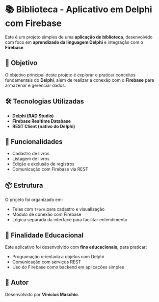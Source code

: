 # 📚 Biblioteca - Aplicativo em Delphi com Firebase

Este é um projeto simples de uma **aplicação de biblioteca**, desenvolvido com foco em **aprendizado da linguagem Delphi** e integração com o **Firebase**.

## 🚀 Objetivo

O objetivo principal deste projeto é explorar e praticar conceitos fundamentais do **Delphi**, além de realizar a conexão com o **Firebase** para armazenar e gerenciar dados.

## 🛠️ Tecnologias Utilizadas

- **Delphi (RAD Studio)**
- **Firebase Realtime Database**
- **REST Client (nativo do Delphi)**

## 📱 Funcionalidades

- Cadastro de livros
- Listagem de livros
- Edição e exclusão de registros
- Comunicação com Firebase via REST

## 📦 Estrutura

O projeto foi organizado em:

- Telas com `TForm` para cadastro e visualização
- Módulo de conexão com Firebase
- Lógica separada da interface para facilitar entendimento

## 🧪 Finalidade Educacional

Este aplicativo foi desenvolvido com **fins educacionais**, para praticar:

- Programação orientada a objetos com Delphi
- Comunicação com serviços REST
- Uso do Firebase como backend em aplicações simples

## 📝 Autor

Desenvolvido por **Vinicius Maschio**.

